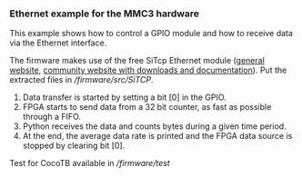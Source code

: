 ### Ethernet example for the MMC3 hardware

This example shows how to control a GPIO module and how to receive data via the Ethernet interface.

The firmware makes use of the free SiTcp Ethernet module ([general website][url1], [community website with downloads and documentation][url2]). Put the extracted files in */firmware/src/SiTCP*.

[url1]: https://translate.google.de/translate?hl=de&sl=ja&tl=en&u=http%3A%2F%2Fresearch.kek.jp%2Fpeople%2Fuchida%2Ftechnologies%2FSiTCP%2F

[url2]: https://sitcp.bbtech.co.jp/

1. Data transfer is started by setting a bit [0] in the GPIO.
2. FPGA starts to send data from a 32 bit counter, as fast as possible through a FIFO.
3. Python receives the data and counts bytes during a given time period.
4. At the end, the average data rate is printed and the FPGA data source is stopped by clearing bit [0].

Test for CocoTB available in */firmware/test*
